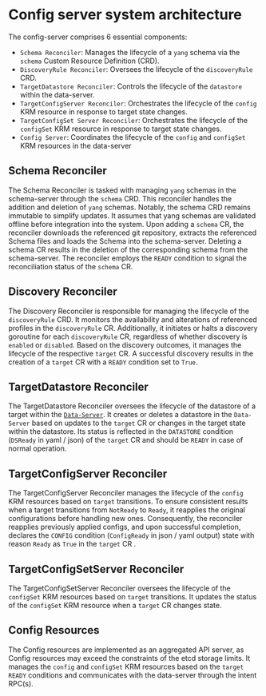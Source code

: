 # Config server system architecture

The config-server comprises 6 essential components:

* `Schema Reconciler`: Manages the lifecycle of a `yang` schema via the `schema` Custom Resource Definition (CRD).
* `DiscoveryRule Reconciler`: Oversees the lifecycle of the `discoveryRule` CRD.
* `TargetDatastore Reconciler`: Controls the lifecycle of the `datastore` within the data-server.
* `TargetConfigServer Reconciler`: Orchestrates the lifecycle of the `config` KRM resource in response to target state changes.
* `TargetConfigSet Server Reconciler`: Orchestrates the lifecycle of the `configSet` KRM resource in response to target state changes.
* `Config Server`: Coordinates the lifecycle of the `config` and `configSet` KRM resources in the data-server

## Schema Reconciler

The Schema Reconciler is tasked with managing `yang` schemas in the schema-server through the `schema` CRD. This reconciler handles the addition and deletion of `yang` schemas. Notably, the schema CRD remains immutable to simplify updates. It assumes that yang schemas are validated offline before integration into the system. Upon adding a `schema` CR, the reconciler downloads the referenced git repository, extracts the referenced Schema files and loads the Schema into the schema-server. Deleting a schema CR results in the deletion of the corresponding schema from the schema-server. The reconciler employs the `READY` condition to signal the reconciliation status of the `schema` CR.

## Discovery Reconciler

The Discovery Reconciler is responsible for managing the lifecycle of the `discoveryRule` CRD. It monitors the availability and alterations of referenced profiles in the `discoveryRule` CR. Additionally, it initiates or halts a discovery goroutine for each `discoveryRule` CR, regardless of whether discovery is `enabled` or `disabled`. Based on the discovery outcomes, it manages the lifecycle of the respective `target` CR. A successful discovery results in the creation of a `target` CR with a `READY` condition set to `True`.

## TargetDatastore Reconciler

The TargetDatastore Reconciler oversees the lifecycle of the datastore of a target within the [`Data-Server`](../system-architecture/data-server.md). It creates or deletes a datastore in the `Data-Server` based on updates to the `target` CR or changes in the target state within the datastore. Its status is reflected in the `DATASTORE` condition (`DSReady` in yaml / json) of the `target` CR and should be `READY` in case of normal operation.

## TargetConfigServer Reconciler

The TargetConfigServer Reconciler manages the lifecycle of the `config` KRM resources based on `target` transitions. To ensure consistent results when a target transitions from `NotReady` to `Ready`, it reapplies the original configurations before handling new ones. Consequently, the reconciler reapplies previously applied configs, and upon successful completion, declares the `CONFIG` condition (`ConfigReady` in json / yaml output) state with reason `Ready` as `True` in the `target` CR .

## TargetConfigSetServer Reconciler

The TargetConfigSetServer Reconciler oversees the lifecycle of the `configSet` KRM resources based on `target` transitions. It updates the status of the `configSet` KRM resource when a `target` CR changes state.

## Config Resources

The Config resources are implemented as an aggregated API server, as Config resources may exceed the constraints of the etcd storage limits. It manages the `config` and `configSet` KRM resources based on the `target` `READY` conditions and communicates with the data-server through the intent RPC(s).